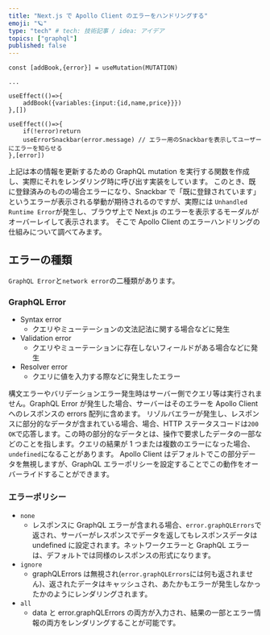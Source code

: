 ```yaml
---
title: "Next.js で Apollo Client のエラーをハンドリングする"
emoji: "🪐"
type: "tech" # tech: 技術記事 / idea: アイデア
topics: ["graphql"]
published: false
---
```


```tsx
const [addBook,{error}] = useMutation(MUTATION)

...

useEffect(()=>{
    addBook({variables:{input:{id,name,price}}})
},[])

useEffect(()=>{
    if(!error)return
    useErrorSnackbar(error.message) // エラー用のSnackbarを表示してユーザーにエラーを知らせる
},[error])
```

上記は本の情報を更新するための GraphQL mutation を実行する関数を作成し、実際にそれをレンダリング時に呼び出す実装をしています。
このとき、既に登録済みのものの場合エラーになり、Snackbar で「既に登録されています」というエラーが表示される挙動が期待されるのですが、実際には `Unhandled Runtime Error`が発生し、ブラウザ上で Next.js のエラーを表示するモーダルがオーバーレイして表示されます。
そこで Apollo Client のエラーハンドリングの仕組みについて調べてみます。

## エラーの種類

`GraphQL Error`と`network error`の二種類があります。

### GraphQL Error

- Syntax error
  - クエリやミューテーションの文法記法に関する場合などに発生
- Validation error
  - クエリやミューテーションに存在しないフィールドがある場合などに発生
- Resolver error
  - クエリに値を入力する際などに発生したエラー

構文エラーやバリデーションエラー発生時はサーバー側でクエリ等は実行されません。GraphQL Error が発生した場合、サーバーはそのエラーを Apollo Client へのレスポンスの errors 配列に含めます。
リゾルバエラーが発生し、レスポンスに部分的なデータが含まれている場合、場合、HTTP ステータスコードは`200 OK`で応答します。この時の部分的なデータとは、操作で要求したデータの一部などのことを指します。クエリの結果が 1 つまたは複数のエラーになった場合、`undefined`になることがあります。
Apollo Client はデフォルトでこの部分データを無視しますが、GraphQL エラーポリシーを設定することでこの動作をオーバーライドすることができます。

### エラーポリシー

- `none`
  - レスポンスに GraphQL エラーが含まれる場合、`error.graphQLErrors`で返され、サーバーがレスポンスでデータを返してもレスポンスデータは undefined に設定されます。ネットワークエラーと GraphQL エラーは、デフォルトでは同様のレスポンスの形式になります。
- `ignore`
  - graphQLErrors は無視され(`error.graphQLErrors`には何も返されません)、返されたデータはキャッシュされ、あたかもエラーが発生しなかったかのようにレンダリングされます。
- `all`
  - data と error.graphQLErrors の両方が入力され、結果の一部とエラー情報の両方をレンダリングすることが可能です。
